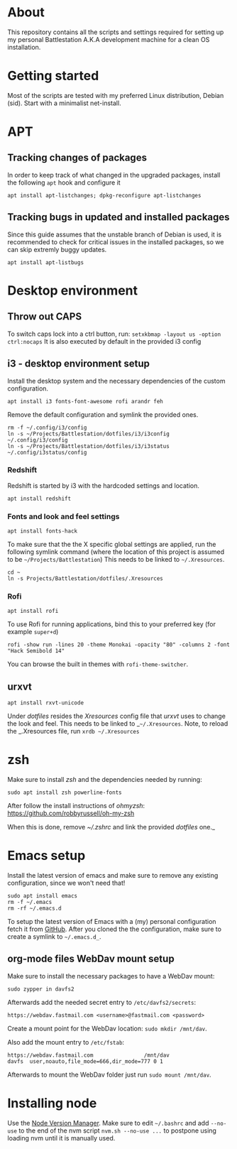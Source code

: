 # About
This repository contains all the scripts and settings required for setting up my personal Battlestation A.K.A development machine for a clean OS installation.

# Getting started

Most of the scripts are tested with my preferred Linux distribution, Debian (sid). Start with a minimalist net-install. 

# APT

## Tracking changes of packages

In order to keep track of what changed in the upgraded packages, install the following `apt` hook and configure it
```
apt install apt-listchanges; dpkg-reconfigure apt-listchanges
```

## Tracking bugs in updated and installed packages

Since this guide assumes that the unstable branch of Debian is used, it is recommended to check for critical issues in the installed packages, so we can skip extremly buggy updates.
```
apt install apt-listbugs
```

# Desktop environment

## Throw out CAPS

To switch caps lock into a ctrl button, run: `setxkbmap -layout us -option ctrl:nocaps`
It is also executed by default in the provided i3 config

## i3 - desktop environment setup 

Install the desktop system and the necessary dependencies of the custom configuration.

```
apt install i3 fonts-font-awesome rofi arandr feh
```

Remove the default configuration and symlink the provided ones.

```
rm -f ~/.config/i3/config
ln -s ~/Projects/Battlestation/dotfiles/i3/i3config ~/.config/i3/config
ln -s ~/Projects/Battlestation/dotfiles/i3/i3status ~/.config/i3status/config
```

### Redshift

Redshift is started by i3 with the hardcoded settings and location.

```
apt install redshift
```

### Fonts and look and feel settings

```
apt install fonts-hack
```

To make sure that the the X specific global settings are applied, run the following symlink command (where the location of this project is assumed to be `~/Projects/Battlestation`)
This needs to be linked to `~/.Xresources`.
```
cd ~
ln -s Projects/Battlestation/dotfiles/.Xresources
```

### Rofi

```
apt install rofi
```

To use Rofi for running applications, bind this to your preferred key (for example `super+d`)
```
rofi -show run -lines 20 -theme Monokai -opacity "80" -columns 2 -font "Hack Semibold 14"
```
You can browse the built in themes with `rofi-theme-switcher`.


## urxvt

```
apt install rxvt-unicode
```

Under _dotfiles_ resides the _Xresources_ config file that _urxvt_ uses to change the look and feel.
This needs to be linked to _`~/.Xresources`.
Note, to reload the _.Xresources file, run `xrdb ~/.Xresources`

# zsh
Make sure to install _zsh_ and the dependencies needed by running:
```
sudo apt install zsh powerline-fonts
```

After follow the install instructions of _ohmyzsh_: https://github.com/robbyrussell/oh-my-zsh

When this is done, remove _~/.zshrc_ and link the provided _dotfiles_ one._

# Emacs setup

Install the latest version of emacs and make sure to remove any existing configuration, since we won't need that!

```
sudo apt install emacs
rm -f ~/.emacs
rm -rf ~/.emacs.d
```

To setup the latest version of Emacs with a (my) personal configuration fetch it from [GitHub](https://github.com/snorbi07/emacs.d).
After you cloned the the configuration, make sure to create a symlink to `~/.emacs.d_`.

## org-mode files WebDav mount setup
Make sure to install the necessary packages to have a WebDav mount:
```
sudo zypper in davfs2
```

Afterwards add the needed secret entry to `/etc/davfs2/secrets`:
```
https://webdav.fastmail.com <username>@fastmail.com <password>
```

Create a mount point for the WebDav location: `sudo mkdir /mnt/dav`.

Also add the mount entry to `/etc/fstab`:
```
https://webdav.fastmail.com                /mnt/dav                davfs  user,noauto,file_mode=666,dir_mode=777 0 1
```

Afterwards to mount the WebDav folder just run `sudo mount /mnt/dav`.

# Installing node

Use the [Node Version Manager](https://github.com/creationix/nvm).
Make sure to edit `~/.bashrc` and add `--no-use` to the end of the nvm script `nvm.sh --no-use ...` to postpone using loading nvm until it is manually used.

